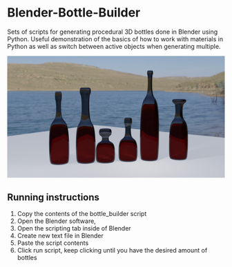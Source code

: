# Blender-Bottle-Builder
Sets of scripts for generating procedural 3D bottles done in Blender using Python. 
Useful demonstration of the basics of how to work with materials in Python as well as switch between 
active objects when generating multiple.

![Preview Image 1](bottle-preview.jpg)

## Running instructions
1. Copy the contents of the bottle_builder script
2. Open the Blender software, 
3. Open the scripting tab inside of Blender
4. Create new text file in Blender
5. Paste the script contents
6. Click run script, keep clicking until you have the desired amount of bottles
